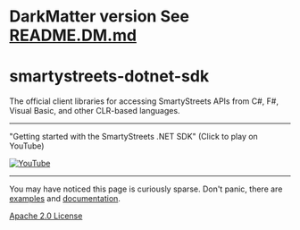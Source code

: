 # DarkMatter version See [README.DM.md](readme.dm.md)

# smartystreets-dotnet-sdk


The official client libraries for accessing SmartyStreets APIs from C#, F#, Visual Basic, and other CLR-based languages.

---

"Getting started with the SmartyStreets .NET SDK" (Click to play on YouTube)

[![YouTube](https://img.youtube.com/vi/wdBi019I9Yc/0.jpg)](https://www.youtube.com/watch?v=wdBi019I9Yc)

---

You may have noticed this page is curiously sparse. Don't panic, there are [examples](src/examples) and [documentation](https://smartystreets.com/docs/sdk/dotnet).

[Apache 2.0 License](LICENSE.md)
